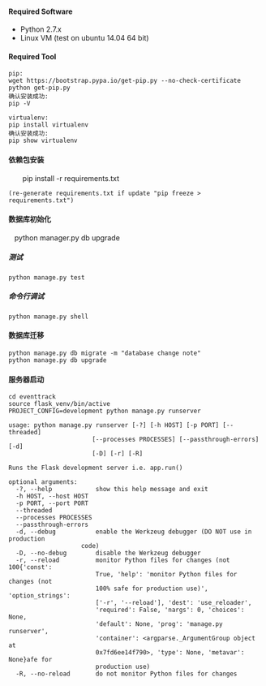 #### Required Software

  * Python 2.7.x
  * Linux VM (test on ubuntu 14.04 64 bit)

#### Required Tool

    pip:
    wget https://bootstrap.pypa.io/get-pip.py --no-check-certificate
    python get-pip.py
    确认安装成功:
    pip -V

    virtualenv:
    pip install virtualenv
    确认安装成功:
    pip show virtualenv

#### 依赖包安装
    
    pip install -r requirements.txt
    
    (re-generate requirements.txt if update "pip freeze > requirements.txt")

#### 数据库初始化

    python manager.py db upgrade

##### 测试

    python manage.py test
    
##### 命令行调试

    python manage.py shell

#### 数据库迁移
    python manage.py db migrate -m "database change note"
    python manage.py db upgrade
    
#### 服务器启动
    cd eventtrack
    source flask_venv/bin/active
    PROJECT_CONFIG=development python manage.py runserver
    
    usage: python manage.py runserver [-?] [-h HOST] [-p PORT] [--threaded]
                           [--processes PROCESSES] [--passthrough-errors] [-d]
                           [-D] [-r] [-R]

    Runs the Flask development server i.e. app.run()

    optional arguments:
      -?, --help            show this help message and exit
      -h HOST, --host HOST
      -p PORT, --port PORT
      --threaded
      --processes PROCESSES
      --passthrough-errors
      -d, --debug           enable the Werkzeug debugger (DO NOT use in production
                        code)
      -D, --no-debug        disable the Werkzeug debugger
      -r, --reload          monitor Python files for changes (not 100{'const':
                            True, 'help': 'monitor Python files for changes (not
                            100% safe for production use)', 'option_strings':
                            ['-r', '--reload'], 'dest': 'use_reloader',
                            'required': False, 'nargs': 0, 'choices': None,
                            'default': None, 'prog': 'manage.py runserver',
                            'container': <argparse._ArgumentGroup object at
                            0x7fd6ee14f790>, 'type': None, 'metavar': None}afe for
                            production use)
      -R, --no-reload       do not monitor Python files for changes

